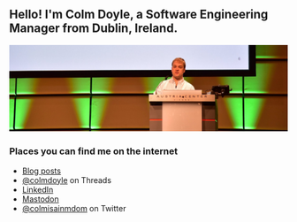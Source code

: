 ##  Hello! I'm Colm Doyle, a Software Engineering Manager from Dublin, Ireland.

![On stage during WeAreDevelopers 2018](https://github.com/colmdoyle/colmdoyle/blob/main/on-stage-cropped.jpeg?raw=true)

### Places you can find me on the internet

- [Blog posts](https://cdoyle.me)
- [@colmdoyle](https://www.threads.net/@colmdoyle) on Threads
- [LinkedIn](https://www.linkedin.com/in/colmdoyle/)
- <a href="https://mastodon.ie/@colmdoyle" rel="me">Mastodon</a>
- [@colmisainmdom](https://twitter.com/colmisainmdom) on Twitter
